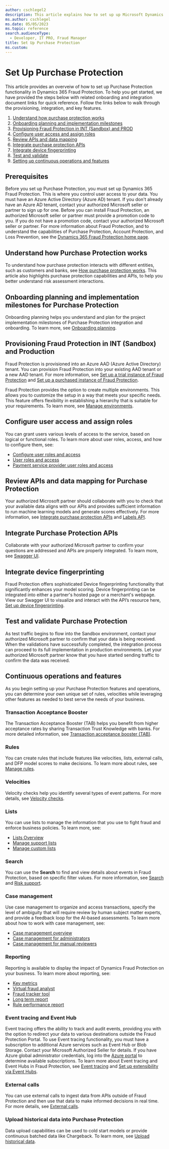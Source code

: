 ```yaml
---
author: cschlegel2
description: This article explains how to set up up Microsoft Dynamics 365 Purchase Protection.  
ms.author: cschlegel
ms.date: 05/05/2023
ms.topic: reference
search.audienceType:
  - Developer, IT PRO, Fraud Manager
title: Set Up Purchase Protection 
ms.custom:
---
```



# Set Up Purchase Protection 
This article provides an overveiw of how to set up Purchase Protection functionality in Dynamics 365 Fraud Protection. To help you get started, we have provided the steps below with related onboarding and integration document links for quick reference. Follow the links below to walk through the provisioning, integration, and key features.  

1. [Understand how purchase protection works](#understand) 
2. [Onboarding planning and implementation milestones](#onboard)
3. [Provisioning Fraud Protection in INT (Sandbox) and PROD](#provision)
4. [Configure user access and assign roles](#configure)
5. [Review APIs and data mapping](#review)
6. [Integrate purchase protection APIs](#purchase)  
7. [Integrate device fingerprinting](#device)
8. [Test and validate](#test)
9. [Setting up continuous operations and features](#continuous)

## Prerequisites 

Before you set up Purchase Protection, you must set up Dynamics 365 Fraud Protection. This is where you control user access to your data. You must have an Azure Active Directory (Azure AD) tenant. If you don't already have an Azure AD tenant, contact your authorized Microsoft seller or partner to sign up for one. 
Before you can install Fraud Protection, an authorized Microsoft seller or partner must provide a promotion code to you. If you do not have a promotion code, contact your authorized Microsoft seller or partner. For more information about Fraud Protection, and to understand the capabilities of Purchase Protection, Account Protection, and Loss Prevention, see the [Dynamics 365 Fraud Protection home page](index.md).

## <a name="understand"></a>  Understand how Purchase Protection works

To understand how purchase protection interacts with different entities, such as customers and banks, see [How purchase protection works](how-pp-works.md). This article also highlights purchase protection capabilities and APIs, to help you better understand risk assessment interactions. 

## <a name="onboard"></a> Onboarding planning and implementation milestones for Purchase Protection  

Onboarding planning helps you understand and plan for the project implementation milestones of Purchase Protection integration and onboarding. To learn more, see [Onboarding planning](pp-onboarding-planning-guide.md).

## <a name="provision"></a>  Provisioning Fraud Protection in INT (Sandbox) and Production 

Fraud Protection is provisioned into an Azure AAD (Azure Active Directory) tenant. You can provision Fraud Protection into your existing AAD tenant or a new AAD tenant. For more information, see [Set up a trial instance of Fraud Protection](promocode-set-up-dfp-trial-version.md)
and [Set up a purchased instance of Fraud Protection](promocode-set-up-dfp-purchased-version.md).

Fraud Protection provides the option to create multiple environments. This allows you to customize the setup in a way that meets your specific needs. This feature offers flexibility in establishing a hierarchy that is suitable for your requirements. To learn more, see [Manage environments](manage-psp-environments.md).

## <a name="configure"></a> Configure user access and assign roles  
 
You can grant users various levels of access to the service, based on logical or functional roles. To learn more about user roles, access, and how to configure them, see: 
 - [Configure user roles and access](configure-user-access.md)
 - [User roles and access](user-roles-access.md)
 - [Payment service provider user roles and access](psp-user-roles.md)
 
## <a name="review"></a>  Review APIs and data mapping for Purchase Protection 

Your authorized Microsoft partner should collaborate with you to check that your available data aligns with our APIs and provides sufficient information to run machine learning models and generate scores effectively. For more information, see [Integrate purchase protection APIs](integrate-real-time-api.md) and [Labels API](labels-api.md).

## <a name="purchase"></a>  Integrate Purchase Protection APIs 

Collaborate with your authorized Microsoft partner to confirm your questions are addressed and APIs are properly integrated. To learn more, see [Swagger UI](swagger.md).

## <a name="device"></a>  Integrate device fingerprinting  

Fraud Protection offers sophisticated Device fingerprinting functionality that significantly enhances your model scoring. Device fingerprinting can be integrated into either a partner's hosted page or a merchant's webpage. View our Swagger UI to visualize and interact with the API’s resource here, [Set up device fingerprinting](device-fingerprinting.md).

## <a name="test"></a>  Test and validate Purchase Protection  

As test traffic begins to flow into the Sandbox environment, contact your authorized Microsoft partner to confirm that your data is being received. When the validations have successfully completed, the integration process can proceed to its full implementation in production environments. Let your authorized Microsoft partner know that you have started sending traffic to confirm the data was received. 

## <a name="continuous"></a>  Continuous operations and features 

As you begin setting up your Purchase Protection features and operations, you can determine your own unique set of rules, velocities while leveraging other features as needed to best serve the needs of your business.  

### Transaction Acceptance Booster

The Transaction Acceptance Booster (TAB) helps you benefit from higher acceptance rates by sharing Transaction Trust Knowledge with banks. For more detailed information, see [Transaction acceptance booster (TAB)](transaction-acceptance-booster.md).

### Rules 

You can create rules that include features like velocities, lists, external calls, and DFP model scores to make decisions. To learn more about rules, see [Manage rules](rules.md).

### Velocities 

Velocity checks help you identify several types of event patterns. For more details, see [Velocity checks](velocities.md).

### Lists 

You can use lists to manage the information that you use to fight fraud and enforce business policies. To learn more, see:
- [Lists Overview](lists-overview.md)
- [Manage support lists](manage-support-lists.md)
- [Manage custom lists](lists.md)

### Search 

You can use the **Search** to find and view details about events in Fraud Protection, based on specific filter values. For more information, see [Search](search.md) and [Risk support](risk-support.md).

### Case management 

Use case management to organize and access transactions, specify the level of ambiguity that will require review by human subject matter experts, and provide a feedback loop for the AI-based assessments. To learn more about how to work with case management, see: 
- [Case management overview](case-management-overview.md)
- [Case management for administrators](case-management-administrator.md)
- [Case management for manual reviewers](case-management-manual-review.md)

### Reporting 

Reporting is available to display the impact of Dynamics Fraud Protection on your business. To learn more about reporting, see:
- [Key metrics](scorecard.md)
- [Virtual fraud analyst](virtual-fraud-analyst.md)
- [Fraud tracker tool](fraud-tracker.md)
- [Long term report](long-term-report.md)
- [Rule performance report](rule-performance-report.md)

### Event tracing and Event Hub

Event tracing offers the ability to track and audit events, providing you with the option to redirect your data to various destinations outside the Fraud Protection Portal. To use Event tracing functionality, you must have a subscription to additional Azure services such as Event Hub or Blob Storage. Contact your Microsoft Authorized Seller for details. If you have Azure global administrator credentials, log into the [Azure portal](https://ms.portal.azure.com) to determine available subscriptions. To learn more about Event tracing and Event Hubs in Fraud Protection, see [Event tracing](event-tracing.md) and [Set up extensibility via Event Hubs](extensibility-via-event-hubs-overview.md).

### External calls 

You can use external calls to ingest data from APIs outside of Fraud Protection and then use that data to make informed decisions in real time. For more details, see [External calls](external-calls.md).

### Upload historical data into Purchase Protection 

Data upload capabilities can be used to cold start models or provide continuous batched data like Chargeback. To learn more, see [Upload historical data](data-upload.md).
